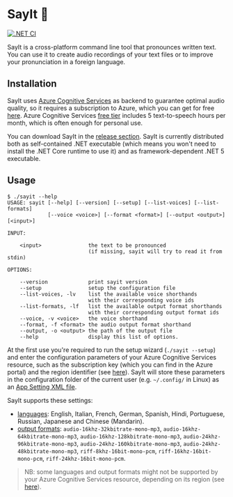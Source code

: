 # SayIt :loudspeaker:

[![.NET CI](https://github.com/pviotti/sayit/workflows/.NET%20CI/badge.svg)](https://github.com/pviotti/sayit/actions?query=workflow%3A%22.NET+CI%22)

SayIt is a cross-platform command line tool that pronounces written text.
You can use it to create audio recordings of your text files or
to improve your pronunciation in a foreign language.

## Installation

SayIt uses [Azure Cognitive Services][az-cs] as backend to guarantee
optimal audio quality, so it requires a subscription to Azure, which you can get for free
[here][az-sub].
Azure Cognitive Services [free tier][az-cs-price] includes 5 text-to-speech
hours per month, which is often enough for personal use.

You can download SayIt in the [release section][release].
SayIt is currently distributed both as self-contained .NET executable
(which means you won't need to install the .NET Core runtime to use it)
and as framework-dependent .NET 5 executable.

## Usage

```
$ ./sayit --help
USAGE: sayit [--help] [--version] [--setup] [--list-voices] [--list-formats]
             [--voice <voice>] [--format <format>] [--output <output>] [<input>]

INPUT:

    <input>               the text to be pronounced
                          (if missing, sayit will try to read it from stdin)

OPTIONS:

    --version             print sayit version
    --setup               setup the configuration file
    --list-voices, -lv    list the available voice shorthands
                          with their corresponding voice ids
    --list-formats, -lf   list the available output format shorthands
                          with their corresponding output format ids
    --voice, -v <voice>   the voice shorthand
    --format, -f <format> the audio output format shorthand
    --output, -o <output> the path of the output file
    --help                display this list of options.
```
At the first use you're required to run the setup wizard (`./sayit --setup`)
and enter the configuration parameters of your Azure Cognitive Services resource,
such as the subscription key (which you can find in the Azure portal)
and the region identifier (see [here][region-ids]).
SayIt will store these parameters in the configuration folder of the current
user (e.g. `~/.config/` in Linux) as an [App Setting XML file][appsetting].

SayIt supports these settings:
 - [languages][voices]: English, Italian, French, German, Spanish, Hindi, Portuguese, Russian, Japanese and Chinese (Mandarin).
 - [output formats][output-formats]:
`audio-16khz-32kbitrate-mono-mp3`, `audio-16khz-64kbitrate-mono-mp3`, `audio-16khz-128kbitrate-mono-mp3`, `audio-24khz-96kbitrate-mono-mp3`, `audio-24khz-160kbitrate-mono-mp3`, `audio-24khz-48kbitrate-mono-mp3`, `riff-8khz-16bit-mono-pcm`, `riff-16khz-16bit-mono-pcm`, `riff-24khz-16bit-mono-pcm`.

> NB: some languages and output formats might not be supported by your Azure Cognitive Services resource,
depending on its region (see [here][region-voices]).

 [az-sub]: https://azure.microsoft.com/en-us/free/
 [az-cs]: https://azure.microsoft.com/en-us/services/cognitive-services/speech-services/
 [az-cs-price]: https://azure.microsoft.com/en-us/pricing/details/cognitive-services/speech-services/
 [release]: https://github.com/pviotti/sayit/releases
 [appsetting]: https://docs.microsoft.com/en-us/dotnet/framework/configure-apps/file-schema/appsettings/
 [region-ids]: https://aka.ms/speech/sdkregion#speech-to-text-text-to-speech-and-translation
 [region-voices]: https://aka.ms/speech/sdkregion#text-to-speech
 [voices]: https://aka.ms/speech/tts-languages
 [output-formats]: https://docs.microsoft.com/en-us/azure/cognitive-services/speech-service/rest-text-to-speech#audio-outputs
